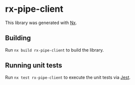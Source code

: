 # rx-pipe-client

This library was generated with [Nx](https://nx.dev).

## Building

Run `nx build rx-pipe-client` to build the library.

## Running unit tests

Run `nx test rx-pipe-client` to execute the unit tests via [Jest](https://jestjs.io).
